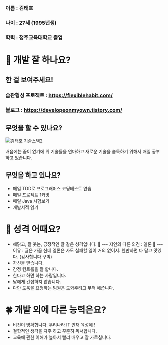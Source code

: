 ### 이름 : 김태호
### 나이 : 27세 (1995년생)
### 학력 : 청주교육대학교 졸업

# 👀 개발 잘 하나요?
## 한 걸 보여주세요!

### 습관형성 프로젝트 : https://flexiblehabit.com/
### 블로그 : https://developeonmyown.tistory.com/

## 무엇을 할 수 있나요?

![김태호 기술스택2](https://user-images.githubusercontent.com/65271951/103536702-5b7fc480-4ed6-11eb-8441-e81795f90321.jpeg)

배움에는 끝이 없기에 위 기술들을 연마하고 새로운 기술을 습득하기 위해서 매일 공부하고 있습니다.

## 무엇을 하고 있나요?
- 매일 TDD로 프로그래머스 코딩테스트 연습
- 매일 프로젝트 1커밋
- 매일 Java 시험보기
- 개발서적 읽기

# 🌈 성격 어때요?
- 해맑고, 잘 웃는, 긍정적인 귤 같은 성격입니다. 🍊
--- 지인의 다른 의견 : 멜론 🍈
--- 이유 : 귤은 가끔 신데 멜론은 사도 실패할 일이 거의 없어서. 웬만하면 다 달고 맛있다. (감사합니다 꾸벅)
- 자신을 믿습니다.
- 감정 컨트롤을 잘 합니다.
- 한다고 하면 하는 사람입니다.
- 남에게 간섭하지 않습니다.
- 다만 도움을 요청하는 팀원은 도와주려고 무척 애씁니다.

# 🍀 개발 외에 다른 능력은요?
- 비전이 명확합니다. 우리나라 IT 인재 육성에 !
- 철학적인 생각을 자주 하고 꾸준히 독서합니다.
- 교육에 관한 이해가 높아서 빨리 배우고 잘 가르칩니다.
